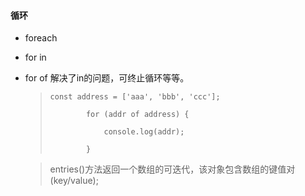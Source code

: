 #### 循环

- foreach

- for in

- for of 解决了in的问题，可终止循环等等。

  > ```
  > const address = ['aaa', 'bbb', 'ccc'];
  > 
  >         for (addr of address) {
  > 
  >             console.log(addr);
  > 
  >         }
  > ```

  > entries()方法返回一个数组的可迭代，该对象包含数组的键值对(key/value);

